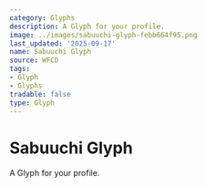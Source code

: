 ```yaml
---
category: Glyphs
description: A Glyph for your profile.
image: ../images/sabuuchi-glyph-febb664f95.png
last_updated: '2025-09-17'
name: Sabuuchi Glyph
source: WFCD
tags:
- Glyph
- Glyphs
tradable: false
type: Glyph
---
```


# Sabuuchi Glyph

A Glyph for your profile.

